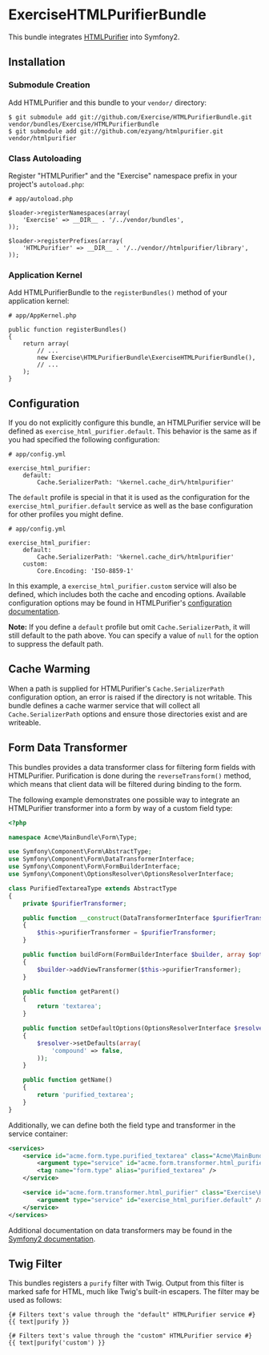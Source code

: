 # ExerciseHTMLPurifierBundle

This bundle integrates [HTMLPurifier][] into Symfony2.

  [HTMLPurifier]: http://htmlpurifier.org/

## Installation

### Submodule Creation

Add HTMLPurifier and this bundle to your `vendor/` directory:

```
$ git submodule add git://github.com/Exercise/HTMLPurifierBundle.git vendor/bundles/Exercise/HTMLPurifierBundle
$ git submodule add git://github.com/ezyang/htmlpurifier.git vendor/htmlpurifier
```

### Class Autoloading

Register "HTMLPurifier" and the "Exercise" namespace prefix in your project's
`autoload.php`:

```
# app/autoload.php

$loader->registerNamespaces(array(
    'Exercise' => __DIR__ . '/../vendor/bundles',
));

$loader->registerPrefixes(array(
    'HTMLPurifier' => __DIR__ . '/../vendor//htmlpurifier/library',
));
```

### Application Kernel

Add HTMLPurifierBundle to the `registerBundles()` method of your application
kernel:

```
# app/AppKernel.php

public function registerBundles()
{
    return array(
        // ...
        new Exercise\HTMLPurifierBundle\ExerciseHTMLPurifierBundle(),
        // ...
    );
}
```

## Configuration

If you do not explicitly configure this bundle, an HTMLPurifier service will be
defined as `exercise_html_purifier.default`. This behavior is the same as if you
had specified the following configuration:

```
# app/config.yml

exercise_html_purifier:
    default:
        Cache.SerializerPath: '%kernel.cache_dir%/htmlpurifier'
```

The `default` profile is special in that it is used as the configuration for the
`exercise_html_purifier.default` service as well as the base configuration for
other profiles you might define.

```
# app/config.yml

exercise_html_purifier:
    default:
        Cache.SerializerPath: '%kernel.cache_dir%/htmlpurifier'
    custom:
        Core.Encoding: 'ISO-8859-1'
```

In this example, a `exercise_html_purifier.custom` service will also be defined,
which includes both the cache and encoding options. Available configuration
options may be found in HTMLPurifier's [configuration documentation][].

**Note:** If you define a `default` profile but omit `Cache.SerializerPath`, it
will still default to the path above. You can specify a value of `null` for the
option to suppress the default path.

  [configuration documentation]: http://htmlpurifier.org/live/configdoc/plain.html

## Cache Warming ##

When a path is supplied for HTMLPurifier's `Cache.SerializerPath` configuration
option, an error is raised if the directory is not writable. This bundle defines
a cache warmer service that will collect all `Cache.SerializerPath` options and
ensure those directories exist and are writeable.

## Form Data Transformer

This bundles provides a data transformer class for filtering form fields with
HTMLPurifier. Purification is done during the `reverseTransform()` method, which
means that client data will be filtered during binding to the form.

The following example demonstrates one possible way to integrate an HTMLPurifier
transformer into a form by way of a custom field type:

``` php
<?php

namespace Acme\MainBundle\Form\Type;

use Symfony\Component\Form\AbstractType;
use Symfony\Component\Form\DataTransformerInterface;
use Symfony\Component\Form\FormBuilderInterface;
use Symfony\Component\OptionsResolver\OptionsResolverInterface;

class PurifiedTextareaType extends AbstractType
{
    private $purifierTransformer;

    public function __construct(DataTransformerInterface $purifierTransformer)
    {
        $this->purifierTransformer = $purifierTransformer;
    }

    public function buildForm(FormBuilderInterface $builder, array $options)
    {
        $builder->addViewTransformer($this->purifierTransformer);
    }

    public function getParent()
    {
        return 'textarea';
    }

    public function setDefaultOptions(OptionsResolverInterface $resolver)
    {
        $resolver->setDefaults(array(
            'compound' => false,
        ));
    }

    public function getName()
    {
        return 'purified_textarea';
    }
}
```

Additionally, we can define both the field type and transformer in the service
container:

``` xml
<services>
    <service id="acme.form.type.purified_textarea" class="Acme\MainBundle\Form\Type\PurifiedTextareaType">
        <argument type="service" id="acme.form.transformer.html_purifier" />
        <tag name="form.type" alias="purified_textarea" />
    </service>

    <service id="acme.form.transformer.html_purifier" class="Exercise\HTMLPurifierBundle\Form\HTMLPurifierTransformer">
        <argument type="service" id="exercise_html_purifier.default" />
    </service>
</services>
```

Additional documentation on data transformers may be found in the
[Symfony2 documentation][].

  [Symfony2 documentation]: http://symfony.com/doc/2.0/cookbook/form/data_transformers.html

## Twig Filter

This bundles registers a `purify` filter with Twig. Output from this filter is
marked safe for HTML, much like Twig's built-in escapers. The filter may be used
as follows:

``` jinja
{# Filters text's value through the "default" HTMLPurifier service #}
{{ text|purify }}

{# Filters text's value through the "custom" HTMLPurifier service #}
{{ text|purify('custom') }}
```

